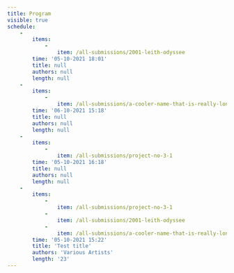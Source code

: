 ```yaml
---
title: Program
visible: true
schedule:
    -
        items:
            -
                item: /all-submissions/2001-leith-odyssee
        time: '05-10-2021 18:01'
        title: null
        authors: null
        length: null
    -
        items:
            -
                item: /all-submissions/a-cooler-name-that-is-really-long
        time: '06-10-2021 15:18'
        title: null
        authors: null
        length: null
    -
        items:
            -
                item: /all-submissions/project-no-3-1
        time: '05-10-2021 16:18'
        title: null
        authors: null
        length: null
    -
        items:
            -
                item: /all-submissions/project-no-3-1
            -
                item: /all-submissions/2001-leith-odyssee
            -
                item: /all-submissions/a-cooler-name-that-is-really-long
        time: '05-10-2021 15:22'
        title: 'Test title'
        authors: 'Various Artists'
        length: '23'
---
```


